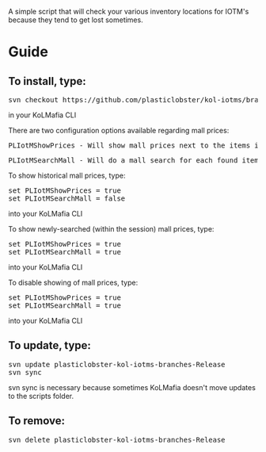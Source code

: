 A simple script that will check your various inventory locations for IOTM's because they tend to get lost sometimes.

Guide
=====

To install, type:
----------------------
<pre>
svn checkout https://github.com/plasticlobster/kol-iotms/branches/Release
</pre>

in your KoLMafia CLI

There are two configuration options available regarding mall prices:
<pre>
PLIotMShowPrices - Will show mall prices next to the items if set to true.
</pre>
<pre>
PLIotMSearchMall - Will do a mall search for each found item rather than using historical prices.
</pre>

To show historical mall prices, type:
<pre>
set PLIotMShowPrices = true
set PLIotMSearchMall = false
</pre>
into your KoLMafia CLI

To show newly-searched (within the session) mall prices, type:
<pre>
set PLIotMShowPrices = true
set PLIotMSearchMall = true
</pre>
into your KoLMafia CLI

To disable showing of mall prices, type:
<pre>
set PLIotMShowPrices = true
set PLIotMSearchMall = true
</pre>

into your KoLMafia CLI

To update, type:
----------------------
<pre>
svn update plasticlobster-kol-iotms-branches-Release
svn sync
</pre>
svn sync is necessary because sometimes KoLMafia doesn't move updates to the scripts folder.

To remove:
----------------------
<pre>
svn delete plasticlobster-kol-iotms-branches-Release
</pre>
